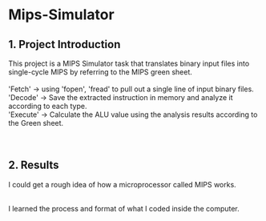 # Mips-Simulator

## 1. Project Introduction
This project is a MIPS Simulator task that translates binary input files into single-cycle MIPS by referring to the MIPS green sheet. <br /><br />
'Fetch'     -> using 'fopen', 'fread' to pull out a single line of input binary files. <br />
'Decode'  -> Save the extracted instruction in memory and analyze it according to each type.<br />
'Execute' -> Calculate the ALU value using the analysis results according to the Green sheet. <br />
<br /><br />
## 2. Results
I could get a rough idea of how a microprocessor called MIPS works.<br /><br />

I learned the process and format of what I coded inside the computer.<br /><br />
